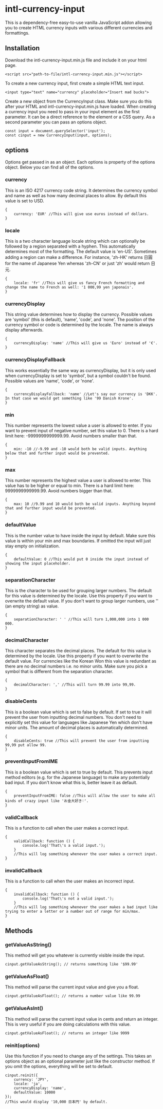 # intl-currency-input
This is a dependency-free easy-to-use vanilla JavaScript addon allowing you to create HTML currency inputs with various different currencies and formattings.

## Installation
Download the intl-currency-input.min.js file and include it on your html page.
```
<script src="path-to-file/intl-currency-input.min.js"></script>
```

To create a new currency input, first create a simple HTML text input.
```
<input type="text" name="currency" placeholder="Insert mad bucks">
```

Create a new object from the CurrencyInput class. Make sure you do this after your HTML and intl-currency-input.min.js have loaded.
When creating a currency input you need to pass in your input element as the first parameter. It can be a direct reference to the element or a CSS query. As a second parameter you can pass an options object.
```
const input = document.querySelector('input');
const cinput = new CurrencyInput(input, options);
```

## options
Options get passed in as an object. Each options is property of the options object. Below you can find all of the options.

### currency
This is an ISO 4217 currency code string. It determines the currency symbol and name as well as how many decimal places to allow. By default this value is set to USD.
```
{
    currency: 'EUR' //This will give use euros instead of dollars.
}
```

### locale
This is a two character language locale string which can optionally be followed by a region separated with a hyphen. This automatically determines most of the formatting. The default value is 'en-US'. Sometimes adding a region can make a difference. For instance, 'zh-HK' returns 日圓 for the name of Japanese Yen whereas 'zh-CN' or just 'zh' would return 日元.
```
{
    locale: 'fr' //This will give us fancy French formatting and change the name to French as well: '1 000,99 yen japonais'.
}
```

### currencyDisplay
This string value determines how to display the currency. Possible values are 'symbol' (this is default), 'name', 'code', and 'none'. The position of the currency symbol or code is determined by the locale. The name is always display afterwards.
```
{
    currencyDisplay: 'name' //This will give us 'Euro' instead of '€'.
}
```

### currencyDisplayFallback
This works essentially the same way as currencyDisplay, but it is only used when currencyDisplay is set to 'symbol', but a symbol couldn't be found. Possible values are 'name', 'code', or 'none'.
```
{
    currencyDisplayFallback: 'name' //Let's say our currency is 'DKK'. In that case we would get something like '99 Danish Krone'.
}
```

### min
This number represents the lowest value a user is allowed to enter. If you want to prevent input of negative number, set this value to 0. There is a hard limit here: -9999999999999.99. Avoid numbers smaller than that.
```
{
    min: -10 //-9.99 and -10 would both be valid inputs. Anything below that and further input would be prevented.
}
```

### max
This number represents the highest value a user is allowed to enter. This value has to be higher or equal to min. There is a hard limit here: 9999999999999.99. Avoid numbers bigger than that.
```
{
    max: 10 //9.99 and 10 would both be valid inputs. Anything beyond that and further input would be prevented.
}
```

### defaultValue
This is the number value to have inside the input by default. Make sure this value is within your min and max boundaries. If omitted the input will just stay empty on initialization.
```
{
    defaultValue: 0 //This would put 0 inside the input instead of showing the input placeholder.
}
```

### separationCharacter
This is the character to be used for grouping larger numbers. The default for this value is determined by the locale. Use this property if you want to overwrite the default value. If you don't want to group larger numbers, use '' (an empty string) as value.
```
{
    separationCharacter: ' ' //This will turn 1,000,000 into 1 000 000.
}
```

### decimalCharacter
This character separates the decimal places. The default for this value is determined by the locale. Use this property if you want to overwrite the default value. For currencies like the Korean Won this value is redundant as there are no decimal numbers i.e. no minor units. Make sure you pick a symbol that is different from the separation character.
```
{
    decimalCharacter: ',' //This will turn 99.99 into 99,99.
}
```

### disableCents
This is a boolean value which is set to false by default. If set to true it will prevent the user from inputting decimal numbers.
You don't need to explicitly set this value for languages like Japanese Yen which don't have minor units. The amount of decimal places is automatically determined.
```
{
    disableCents: true //This will prevent the user from inputting 99,99 put allow 99.
}
```

### preventInputFromIME
This is a boolean value which is set to true by default. This prevents input method editors (e.g. for the Japanese language) to make any potentially bad input. If you don't know what this is, better leave it as default.
```
{
    preventInputFromIME: false //This will allow the user to make all kinds of crazy input like 'お金大好き♡'.
}
```

### validCallback
This is a function to call when the user makes a correct input.
```
{
    validCallback: function () {
        console.log('That\'s a valid input.');
    }
    //This will log something whenever the user makes a correct input.
}
```

### invalidCallback
This is a function to call when the user makes an incorrect input.
```
{
    invalidCallback: function () {
        console.log('That\'s not a valid input.');
    }
    //This will log something whenever the user makes a bad input like trying to enter a letter or a number out of range for min/max.
}
```

## Methods
### getValueAsString()
This method will get you whatever is currently visible inside the input.
```
cinput.getValueAsString(); // returns something like '$99.99'
```

### getValueAsFloat()
This method will parse the current input value and give you a float.
```
cinput.getValueAsFloat(); // returns a number value like 99.99
```

### getValueAsInt()
This method will parse the current input value in cents and return an integer. This is very useful if you are doing calculations with this value.
```
cinput.getValueAsFloat(); // returns an integer like 9999
```

### reinit(options)
Use this function if you need to change any of the settings. This takes an options object as an optional parameter just like the constructor method. If you omit the options, everything will be set to default.
```
cinput.reinit({
    currency: 'JPY',
    locale: 'ja',
    currencyDisplay: 'name',
    defaultValue: 10000
});
//This would display '10,000 日本円' by default.
```
